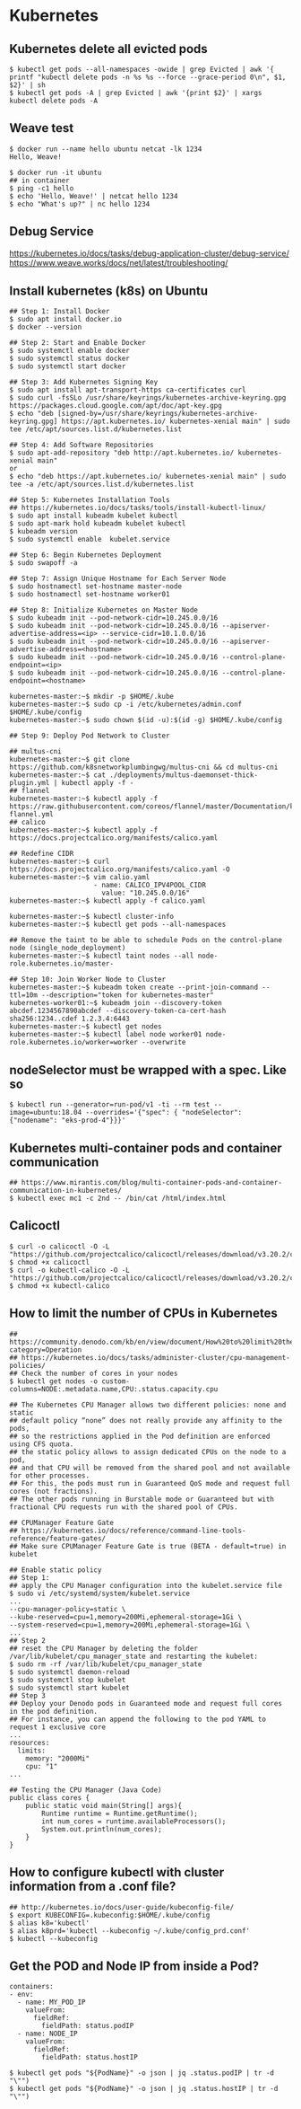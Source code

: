 Kubernetes
==========

## Kubernetes delete all evicted pods

    $ kubectl get pods --all-namespaces -owide | grep Evicted | awk '{ printf "kubectl delete pods -n %s %s --force --grace-period 0\n", $1, $2}' | sh
    $ kubectl get pods -A | grep Evicted | awk '{print $2}' | xargs kubectl delete pods -A

## Weave test

    $ docker run --name hello ubuntu netcat -lk 1234
    Hello, Weave!

    $ docker run -it ubuntu
    ## in container
    $ ping -c1 hello
    $ echo 'Hello, Weave!' | netcat hello 1234
    $ echo "What's up?" | nc hello 1234

## Debug Service

   https://kubernetes.io/docs/tasks/debug-application-cluster/debug-service/
   https://www.weave.works/docs/net/latest/troubleshooting/

## Install kubernetes (k8s) on Ubuntu

    ## Step 1: Install Docker
    $ sudo apt install docker.io
    $ docker --version

    ## Step 2: Start and Enable Docker
    $ sudo systemctl enable docker
    $ sudo systemctl status docker
    $ sudo systemctl start docker

    ## Step 3: Add Kubernetes Signing Key
    $ sudo apt install apt-transport-https ca-certificates curl
    $ sudo curl -fsSLo /usr/share/keyrings/kubernetes-archive-keyring.gpg https://packages.cloud.google.com/apt/doc/apt-key.gpg
    $ echo "deb [signed-by=/usr/share/keyrings/kubernetes-archive-keyring.gpg] https://apt.kubernetes.io/ kubernetes-xenial main" | sudo tee /etc/apt/sources.list.d/kubernetes.list

    ## Step 4: Add Software Repositories
    $ sudo apt-add-repository "deb http://apt.kubernetes.io/ kubernetes-xenial main"
    or
    $ echo "deb https://apt.kubernetes.io/ kubernetes-xenial main" | sudo tee -a /etc/apt/sources.list.d/kubernetes.list

    ## Step 5: Kubernetes Installation Tools
    ## https://kubernetes.io/docs/tasks/tools/install-kubectl-linux/
    $ sudo apt install kubeadm kubelet kubectl
    $ sudo apt-mark hold kubeadm kubelet kubectl
    $ kubeadm version
    $ sudo systemctl enable  kubelet.service

    ## Step 6: Begin Kubernetes Deployment
    $ sudo swapoff -a

    ## Step 7: Assign Unique Hostname for Each Server Node
    $ sudo hostnamectl set-hostname master-node
    $ sudo hostnamectl set-hostname worker01

    ## Step 8: Initialize Kubernetes on Master Node
    $ sudo kubeadm init --pod-network-cidr=10.245.0.0/16
    $ sudo kubeadm init --pod-network-cidr=10.245.0.0/16 --apiserver-advertise-address=<ip> --service-cidr=10.1.0.0/16
    $ sudo kubeadm init --pod-network-cidr=10.245.0.0/16 --apiserver-advertise-address=<hostname>
    $ sudo kubeadm init --pod-network-cidr=10.245.0.0/16 --control-plane-endpoint=<ip>
    $ sudo kubeadm init --pod-network-cidr=10.245.0.0/16 --control-plane-endpoint=<hostname>

    kubernetes-master:~$ mkdir -p $HOME/.kube
    kubernetes-master:~$ sudo cp -i /etc/kubernetes/admin.conf $HOME/.kube/config
    kubernetes-master:~$ sudo chown $(id -u):$(id -g) $HOME/.kube/config

    ## Step 9: Deploy Pod Network to Cluster

    ## multus-cni
    kubernetes-master:~$ git clone https://github.com/k8snetworkplumbingwg/multus-cni && cd multus-cni
    kubernetes-master:~$ cat ./deployments/multus-daemonset-thick-plugin.yml | kubectl apply -f -
    ## flannel
    kubernetes-master:~$ kubectl apply -f https://raw.githubusercontent.com/coreos/flannel/master/Documentation/kube-flannel.yml
    ## calico
    kubernetes-master:~$ kubectl apply -f https://docs.projectcalico.org/manifests/calico.yaml

    ## Redefine CIDR
    kubernetes-master:~$ curl https://docs.projectcalico.org/manifests/calico.yaml -O
    kubernetes-master:~$ vim calio.yaml
                         - name: CALICO_IPV4POOL_CIDR
                           value: "10.245.0.0/16"
    kubernetes-master:~$ kubectl apply -f calico.yaml

    kubernetes-master:~$ kubectl cluster-info
    kubernetes-master:~$ kubectl get pods --all-namespaces

    ## Remove the taint to be able to schedule Pods on the control-plane node (single_node_deployment)
    kubernetes-master:~$ kubectl taint nodes --all node-role.kubernetes.io/master-

    ## Step 10: Join Worker Node to Cluster
    kubernetes-master:~$ kubeadm token create --print-join-command --ttl=10m --description="token for kubernetes-master"
    kubernetes-worker01:~$ kubeadm join --discovery-token abcdef.1234567890abcdef --discovery-token-ca-cert-hash sha256:1234..cdef 1.2.3.4:6443
    kubernetes-master:~$ kubectl get nodes
    kubernetes-master:~$ kubectl label node worker01 node-role.kubernetes.io/worker=worker --overwrite

## nodeSelector must be wrapped with a spec. Like so

    $ kubectl run --generator=run-pod/v1 -ti --rm test --image=ubuntu:18.04 --overrides='{"spec": { "nodeSelector": {"nodename": "eks-prod-4"}}}'

## Kubernetes multi-container pods and container communication

    ## https://www.mirantis.com/blog/multi-container-pods-and-container-communication-in-kubernetes/
    $ kubectl exec mc1 -c 2nd -- /bin/cat /html/index.html

## Calicoctl

    $ curl -o calicoctl -O -L  "https://github.com/projectcalico/calicoctl/releases/download/v3.20.2/calicoctl"
    $ chmod +x calicoctl
    $ curl -o kubectl-calico -O -L  "https://github.com/projectcalico/calicoctl/releases/download/v3.20.2/calicoctl"
    $ chmod +x kubectl-calico

## How to limit the number of CPUs in Kubernetes

    ## https://community.denodo.com/kb/en/view/document/How%20to%20limit%20the%20number%20of%20CPUs%20in%20Kubernetes?category=Operation
    ## https://kubernetes.io/docs/tasks/administer-cluster/cpu-management-policies/
    ## Check the number of cores in your nodes
    $ kubectl get nodes -o custom-columns=NODE:.metadata.name,CPU:.status.capacity.cpu

    ## The Kubernetes CPU Manager allows two different policies: none and static
    ## default policy “none” does not really provide any affinity to the pods,
    ## so the restrictions applied in the Pod definition are enforced using CFS quota.
    ## the static policy allows to assign dedicated CPUs on the node to a pod,
    ## and that CPU will be removed from the shared pool and not available for other processes.
    ## For this, the pods must run in Guaranteed QoS mode and request full cores (not fractions).
    ## The other pods running in Burstable mode or Guaranteed but with fractional CPU requests run with the shared pool of CPUs.

    ## CPUManager Feature Gate
    ## https://kubernetes.io/docs/reference/command-line-tools-reference/feature-gates/
    ## Make sure CPUManager Feature Gate is true (BETA - default=true) in kubelet

    ## Enable static policy
    ## Step 1:
    ## apply the CPU Manager configuration into the kubelet.service file
    $ sudo vi /etc/systemd/system/kubelet.service
    ...
    --cpu-manager-policy=static \
    --kube-reserved=cpu=1,memory=200Mi,ephemeral-storage=1Gi \
    --system-reserved=cpu=1,memory=200Mi,ephemeral-storage=1Gi \
    ...
    ## Step 2
    ## reset the CPU Manager by deleting the folder /var/lib/kubelet/cpu_manager_state and restarting the kubelet:
    $ sudo rm -rf /var/lib/kubelet/cpu_manager_state
    $ sudo systemctl daemon-reload
    $ sudo systemctl stop kubelet
    $ sudo systemctl start kubelet
    ## Step 3
    ## Deploy your Denodo pods in Guaranteed mode and request full cores in the pod definition.
    ## For instance, you can append the following to the pod YAML to request 1 exclusive core
    ...
    resources:
      limits:
        memory: "2000Mi"
        cpu: "1"
    ...

    ## Testing the CPU Manager (Java Code)
    public class cores {
        public static void main(String[] args){
            Runtime runtime = Runtime.getRuntime();
            int num_cores = runtime.availableProcessors();
            System.out.println(num_cores);
        }
    }

## How to configure kubectl with cluster information from a .conf file?

    ## http://kubernetes.io/docs/user-guide/kubeconfig-file/
    $ export KUBECONFIG=.kubeconfig:$HOME/.kube/config
    $ alias k8='kubectl'
    $ alias k8prd='kubectl --kubeconfig ~/.kube/config_prd.conf'
    $ kubectl --kubeconfig

## Get the POD and Node IP from inside a Pod?

    containers:
    - env:
      - name: MY_POD_IP
        valueFrom:
          fieldRef:
            fieldPath: status.podIP
      - name: NODE_IP
        valueFrom:
          fieldRef:
            fieldPath: status.hostIP

    $ kubectl get pods "${PodName}" -o json | jq .status.podIP | tr -d "\"")
    $ kubectl get pods "${PodName}" -o json | jq .status.hostIP | tr -d "\"")
